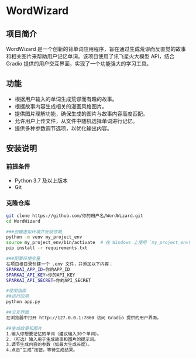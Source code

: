 # WordWizard

## 项目简介
WordWizard 是一个创新的背单词应用程序，旨在通过生成荒谬而反直觉的故事和相关图片来帮助用户记忆单词。该项目使用了讯飞星火大模型 API，结合 Gradio 提供的用户交互界面，实现了一个功能强大的学习工具。

## 功能
- 根据用户输入的单词生成荒谬而有趣的故事。
- 根据故事内容生成相关的漫画风格图片。
- 提供图片理解功能，确保生成的图片与故事内容高度匹配。
- 允许用户上传文件，从文件中随机选择单词进行记忆。
- 提供多种参数调节选项，以优化输出内容。

## 安装说明

### 前提条件
- Python 3.7 及以上版本
- Git

### 克隆仓库
```bash
git clone https://github.com/你的用户名/WordWizard.git
cd WordWizard

###创建虚拟环境并安装依赖
python -m venv my_project_env
source my_project_env/bin/activate  # 在 Windows 上使用 `my_project_env\Scripts\activate`
pip install -r requirements.txt

###配置环境变量
在项目根目录创建一个 .env 文件，并添加以下内容：
SPARKAI_APP_ID=你的APP_ID
SPARKAI_API_KEY=你的API_KEY
SPARKAI_API_SECRET=你的API_SECRET

#使用指南
##运行应用
python app.py

##交互界面
在浏览器中打开 http://127.0.0.1:7860 访问 Gradio 提供的用户界面。

##生成故事和图片
1.输入你想要记忆的单词（建议输入30个单词）。
2.（可选）输入用于生成故事和图片的提示词。
3.调节生成内容的参数（如最大生成长度）。
4.点击“生成”按钮，等待生成结果。
